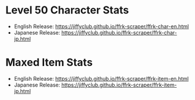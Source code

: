 # Level 50 Character Stats

* English Release: https://jiffyclub.github.io/ffrk-scraper/ffrk-char-en.html
* Japanese Release: https://jiffyclub.github.io/ffrk-scraper/ffrk-char-jp.html

# Maxed Item Stats

* English Release: https://jiffyclub.github.io/ffrk-scraper/ffrk-item-en.html
* Japanese Release: https://jiffyclub.github.io/ffrk-scraper/ffrk-item-jp.html
